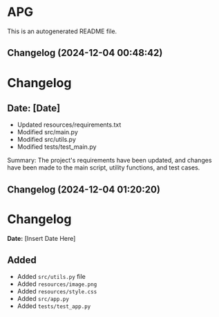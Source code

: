 # APG
This is an autogenerated README file.
## Changelog (2024-12-04 00:48:42)
# Changelog

## Date: [Date]

- Updated resources/requirements.txt
- Modified src/main.py
- Modified src/utils.py
- Modified tests/test_main.py

Summary: The project's requirements have been updated, and changes have been made to the main script, utility functions, and test cases.
## Changelog (2024-12-04 01:20:20)
# Changelog
**Date:** [Insert Date Here]

## Added
- Added `src/utils.py` file
- Added `resources/image.png`
- Added `resources/style.css`
- Added `src/app.py`
- Added `tests/test_app.py`
